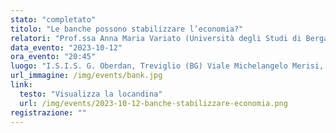 ```yaml
---
stato: "completato"
titolo: "Le banche possono stabilizzare l’economia?"
relatori: "Prof.ssa Anna Maria Variato (Università degli Studi di Bergamo)"
data_evento: "2023-10-12"
ora_evento: "20:45"
luogo: "I.S.I.S. G. Oberdan, Treviglio (BG) Viale Michelangelo Merisi, 14"
url_immagine: /img/events/bank.jpg
link:
  testo: "Visualizza la locandina"
  url: /img/events/2023-10-12-banche-stabilizzare-economia.png
registrazione: ""
---
```

